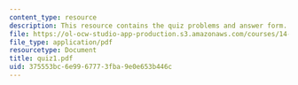 ```yaml
---
content_type: resource
description: This resource contains the quiz problems and answer form.
file: https://ol-ocw-studio-app-production.s3.amazonaws.com/courses/14-02-principles-of-macroeconomics-fall-2004/375553bc6e9967773fba9e0e653b446c_quiz1.pdf
file_type: application/pdf
resourcetype: Document
title: quiz1.pdf
uid: 375553bc-6e99-6777-3fba-9e0e653b446c
---
```

